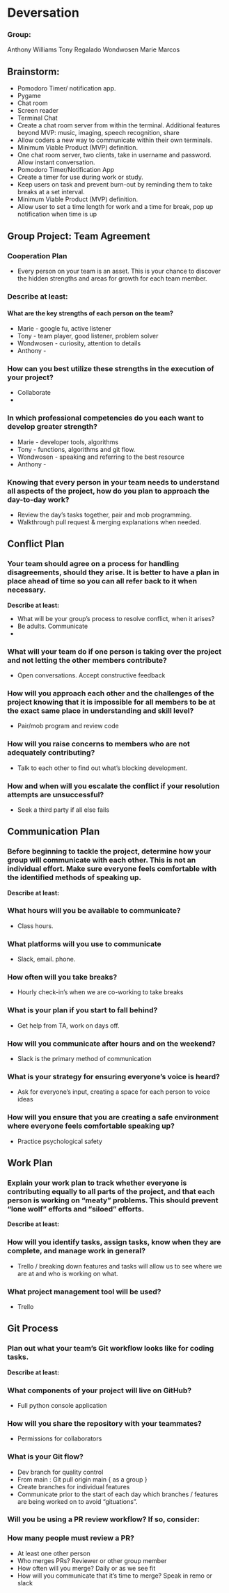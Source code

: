 # Deversation

### Group:
Anthony Williams
Tony Regalado
Wondwosen
Marie Marcos

## Brainstorm:
- Pomodoro Timer/ notification app.
- Pygame
- Chat room 
- Screen reader
- Terminal Chat
- Create a chat room server from within the terminal. Additional features beyond MVP: music, imaging, speech recognition, share
- Allow coders a new way to communicate within their own terminals.
- Minimum Viable Product (MVP) definition.
- One chat room server, two clients, take in username and password. Allow instant conversation.
- Pomodoro Timer/Notification App
- Create a timer for use during work or study.
- Keep users on task and prevent burn-out by reminding them to take breaks at a set interval.
- Minimum Viable Product (MVP) definition.
- Allow user to set a time length for work and a time for break, pop up notification when time is up

## Group Project: Team Agreement

### Cooperation Plan
- Every person on your team is an asset. This is your chance to discover the hidden strengths and areas for growth for each team member.

### Describe at least:

#### What are the key strengths of each person on the team?
 - Marie - google fu, active listener
- Tony - team player, good listener, problem solver
- Wondwosen - curiosity, attention to details
- Anthony - 

### How can you best utilize these strengths in the execution of your project?
- Collaborate
- 
### In which professional competencies do you each want to develop greater strength?
- Marie - developer tools, algorithms
- Tony - functions, algorithms and git flow. 
- Wondwosen - speaking and referring to the best resource
- Anthony -
 
### Knowing that every person in your team needs to understand all aspects of the project, how do you plan to approach the day-to-day work?
- Review the day’s tasks together, pair and mob programming.
- Walkthrough pull request & merging explanations when needed.

## Conflict Plan

### Your team should agree on a process for handling disagreements, should they arise. It is better to have a plan in place ahead of time so you can all refer back to it when necessary.

**Describe at least:**
- What will be your group’s process to resolve conflict, when it arises?
- Be adults. Communicate
- 
### What will your team do if one person is taking over the project and not letting the other members contribute? 
- Open conversations. Accept constructive feedback
 
### How will you approach each other and the challenges of the project knowing that it is impossible for all members to be at the exact same place in understanding and skill level?
- Pair/mob program and review code
 
### How will you raise concerns to members who are not adequately contributing?
- Talk to each other to find out what’s blocking development. 

### How and when will you escalate the conflict if your resolution attempts are unsuccessful?
- Seek a third party if all else fails

## Communication Plan

### Before beginning to tackle the project, determine how your group will communicate with each other. This is not an individual effort. Make sure everyone feels comfortable with the identified methods of speaking up.

**Describe at least:**

### What hours will you be available to communicate? 
- Class hours.

### What platforms will you use to communicate
- Slack, email. phone.

### How often will you take breaks? 
- Hourly check-in’s when we are co-working to take breaks

### What is your plan if you start to fall behind?
- Get help from TA, work on days off. 

### How will you communicate after hours and on the weekend?
- Slack is the primary method of communication

### What is your strategy for ensuring everyone’s voice is heard?
- Ask for everyone’s input, creating a space for each person to voice ideas

### How will you ensure that you are creating a safe environment where everyone feels comfortable speaking up?
- Practice psychological safety

## Work Plan

### Explain your work plan to track whether everyone is contributing equally to all parts of the project, and that each person is working on “meaty” problems. This should prevent “lone wolf” efforts and “siloed” efforts.

**Describe at least:**

### How will you identify tasks, assign tasks, know when they are complete, and manage work in general? 
- Trello / breaking down features and tasks will allow us to see where we are at and who is working on what.

### What project management tool will be used?
- Trello

## Git Process

### Plan out what your team’s Git workflow looks like for coding tasks.

**Describe at least:**

### What components of your project will live on GitHub?
- Full python console application

### How will you share the repository with your teammates?
- Permissions for collaborators

### What is your Git flow?
- Dev branch for quality control
- From main : Git pull origin main { as a group }
- Create branches for individual features
- Communicate prior to the start of each day which branches / features are being worked on to avoid “gituations”.

### Will you be using a PR review workflow? If so, consider:

### How many people must review a PR?
- At least one other person
- Who merges PRs? Reviewer or other group member
- How often will you merge? Daily or as we see fit
- How will you communicate that it’s time to merge? Speak in remo or slack


